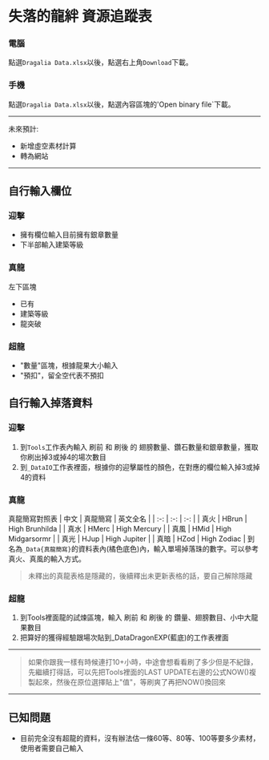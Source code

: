 # 失落的龍絆 資源追蹤表
### 電腦
點選`Dragalia Data.xlsx`以後，點選右上角`Download`下載。

### 手機
點選`Dragalia Data.xlsx`以後，點選內容區塊的'Open binary file`下載。

----

未來預計:
- 新增虛空素材計算
- 轉為網站

----

## 自行輸入欄位
### 迎擊
- 擁有欄位輸入目前擁有銀章數量
- 下半部輸入建築等級
### 真龍
左下區塊
- 已有
- 建築等級
- 龍突破
### 超龍
- "數量"區塊，根據龍果大小輸入
- "預扣"，留全空代表不預扣

## 自行輸入掉落資料
### 迎擊
1. 到`Tools`工作表內輸入 刷前 和 刷後 的 翅膀數量、鑽石數量和銀章數量，獲取你刷出掉3或掉4的場次數目
2. 到`_DataIO`工作表裡面，根據你的迎擊屬性的顏色，在對應的欄位輸入掉3或掉4的資料
### 真龍
真龍簡寫對照表
| 中文      | 真龍簡寫 | 英文全名 |
| :-: | :-: | :-: |
| 真火      | HBrun       | High Brunhilda |
| 真水   | HMerc        | High Mercury |
| 真風      | HMid       | High Midgarsormr |
| 真光   | HJup        | High Jupiter |
| 真暗      | HZod       | High Zodiac |
 到名為`_Data{真龍簡寫}`的資料表內(橘色底色)內，輸入單場掉落珠的數字。可以參考真火、真風的輸入方式。
> 未釋出的真龍表格是隱藏的，後續釋出未更新表格的話，要自己解除隱藏
### 超龍
1. 到Tools裡面龍的試煉區塊，輸入 刷前 和 刷後 的 鑽量、翅膀數目、小中大龍果數目
2. 把算好的獲得經驗跟場次貼到_DataDragonEXP(藍底)的工作表裡面

----

> 如果你跟我一樣有時候連打10+小時，中途會想看看刷了多少但是不紀錄，先繼續打得話，可以先把Tools裡面的LAST UPDATE右邊的公式NOW()複製起來，然後在原位選擇貼上"值"，等刷爽了再把NOW()換回來

----

## 已知問題
- 目前完全沒有超龍的資料，沒有辦法估一條60等、80等、100等要多少素材，使用者需要自己輸入
